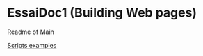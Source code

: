 # EssaiDoc1 (Building Web pages)

Readme of Main

[Scripts examples](https://mlesnoff.github.io/EssaiDoc1/)